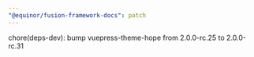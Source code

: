 ```yaml
---
"@equinor/fusion-framework-docs": patch
---
```


chore(deps-dev): bump vuepress-theme-hope from 2.0.0-rc.25 to 2.0.0-rc.31
